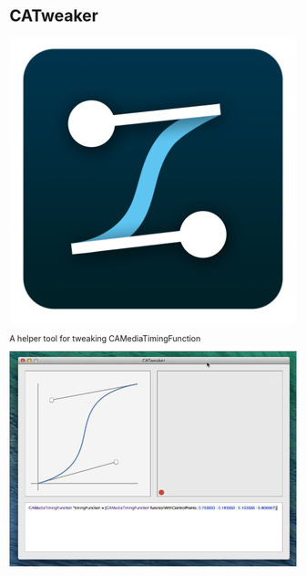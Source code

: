 # CATweaker

![alt CATweaker](./AppIcon.png)

A helper tool for tweaking CAMediaTimingFunction


![alt Window](./poster.jpg)

